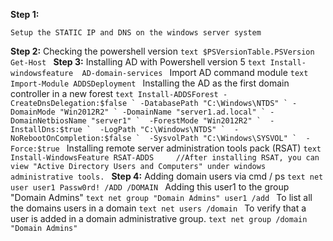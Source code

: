 **Step 1:**

	Setup the STATIC IP and DNS on the windows server system
**Step 2:**
	Checking the powershell version
	```text
		$PSVersionTable.PSVersion
		Get-Host
	```
**Step 3:**
	Installing AD with Powershell version 5
	```text
		Install-windowsfeature 	AD-domain-services
	```
	Import AD command module
	```text
		Import-Module ADDSDeployment
	```
	Installing the AD as the first domain controller in a new forest
	```text
		Install-ADDSForest -CreateDnsDelegation:$false ` -DatabasePath "C:\Windows\NTDS" ` -DomainMode "Win2012R2" ` -DomainName "server1.ad.local" ` -DomainNetbiosName "server1" `  -ForestMode "Win2012R2" `  -InstallDns:$true `  -LogPath "C:\Windows\NTDS" `  -NoRebootOnCompletion:$false `  -SysvolPath "C:\Windows\SYSVOL" `  -Force:$true
	```
	Installing remote server administration tools pack (RSAT)
	```text
		Install-WindowsFeature RSAT-ADDS	
		//After installing RSAT, you can view "Active Directory Users and Computers" under windows administrative tools.
	```
**Step 4:**
	Adding domain users via cmd / ps
	```text
		net user user1 Passw0rd! /ADD /DOMAIN
	```
	Adding this user1 to the group "Domain Admins"
	```text
		net group "Domain Admins" user1 /add
	```
	To list all the domains users in a domain
	```text
		net users /domain
	```
	To verify that a user is added in a domain administrative group.
	```text
		net group /domain "Domain Admins"
	```